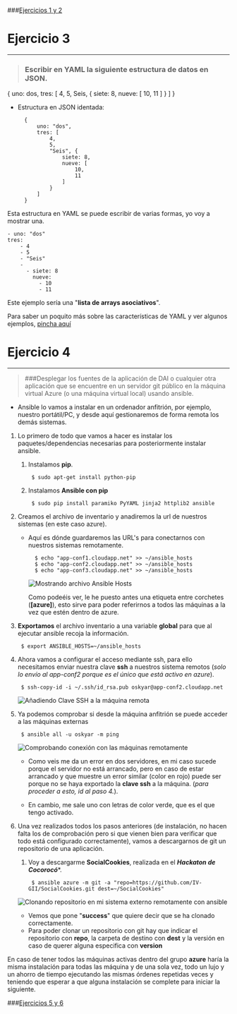 ###[Ejercicios 1 y 2](https://github.com/oskyar/InfraestructuraVirtual/blob/master/Tema6/Ejercicios1y2.md)

# Ejercicio 3
-------------

> ### Escribir en YAML la siguiente estructura de datos en JSON.
{ uno: dos, tres: [ 4, 5, Seis, { siete: 8, nueve: [ 10, 11 ] } ] }

* Estructura en JSON identada:

		{
			uno: "dos",
            tres: [
            	4,
                5,
                "Seis", {
                	siete: 8,
                    nueve: [
                    	10,
                        11
					]
				}
			]
		}

Esta estructura en YAML se puede escribir de varias formas, yo voy a mostrar una.

    - uno: "dos"
    tres:
        - 4
        - 5
        - "Seis"
        -
          - siete: 8
            nueve:
              - 10
              - 11

Este ejemplo sería una "**lista de arrays asociativos**".

Para saber un poquito más sobre las características de YAML  y ver algunos ejemplos, [pincha aquí](http://es.wikipedia.org/wiki/YAML)

# Ejercicio 4

- - -

> ###Desplegar los fuentes de la aplicación de DAI o cualquier otra aplicación que se encuentre en un servidor git público en la máquina virtual Azure (o una máquina virtual local) usando ansible.

* Ansible lo vamos a instalar en un ordenador anfitrión, por ejemplo, nuestro portátil/PC, y desde aquí gestionaremos de forma remota los demás sistemas.
1. Lo primero de todo que vamos a hacer es instalar los paquetes/dependencias necesarias para posteriormente instalar ansible.

	1. Instalamos **pip**.

    		$ sudo apt-get install python-pip

	2. Instalamos **Ansible con pip**

    		$ sudo pip install paramiko PyYAML jinja2 httplib2 ansible

2. Creamos el archivo de inventario y anadiremos la url de nuestros sistemas (en este caso azure). 
    
    * Aquí es dónde guardaremos las URL's para conectarnos con nuestros sistemas remotamente.

    		$ echo "app-conf1.cloudapp.net" >> ~/ansible_hosts
            $ echo "app-conf2.cloudapp.net" >> ~/ansible_hosts
            $ echo "app-conf3.cloudapp.net" >> ~/ansible_hosts

		![Mostrando archivo Ansible Hosts](https://raw.github.com/oskyar/InfraestructuraVirtual/master/Tema6/img/Ej4-0.ArchivoAnsibleHosts.png)
        
        Como podeéis ver, le he puesto antes una etiqueta entre corchetes (**[azure]**), esto sirve para poder referirnos a todos las máquinas a la vez que estén dentro de azure.
        
3. **Exportamos** el archivo inventario a una variable **global** para que al ejecutar ansible recoja la información.

        $ export ANSIBLE_HOSTS=~/ansible_hosts

4. Ahora vamos a configurar el acceso mediante ssh, para ello necesitamos enviar nuestra clave **ssh** a nuestros sistema remotos (*solo lo envío al app-conf2 porque es el único que está activo en azure*).

        $ ssh-copy-id -i ~/.ssh/id_rsa.pub oskyar@app-conf2.cloudapp.net

	![Añadiendo Clave SSH a la máquina remota](https://raw.github.com/oskyar/InfraestructuraVirtual/master/Tema6/img/Ej4-1.AnadiendoClaveSSH.png)

5. Ya podemos comprobar si desde la máquina anfitrión se puede acceder a las máquinas externas

        $ ansible all -u oskyar -m ping
            
    ![Comprobando conexión con las máquinas remotamente](https://raw.github.com/oskyar/InfraestructuraVirtual/master/Tema6/img/Ej4-2.ComprobandoConexionHosts.png)
    
    * Como veis me da un error en dos servidores, en mi caso sucede porque el servidor no está arrancado, pero en caso de estar arrancado y que muestre un error similar (color en rojo) puede ser porque no se haya exportado la **clave ssh** a la máquina. (*para proceder a esto, id al paso 4.*).

   *  En cambio, me sale uno con letras de color verde, que es el que tengo activado.

6. Una vez realizados todos los pasos anteriores (de instalación, no hacen falta los de comprobación pero si que vienen bien para verificar que todo está configurado correctamente), vamos a descargarnos de git un repositorio de una aplicación.

	1. Voy a descargarme **SocialCookies**, realizada en el ***Hackaton de Cocorocó****.

    		$ ansible azure -m git -a "repo=https://github.com/IV-GII/SocialCookies.git dest=~/SocialCookies"

	![Clonando repositorio en mi sistema externo remotamente con ansible]( https://raw.github.com/oskyar/InfraestructuraVirtual/master/Tema6/img/Ej4-4.ClonandoSocialCookies.png)

	* Vemos que pone "**success**" que quiere decir que se ha clonado correctamente.
    * Para poder clonar un repositorio con git hay que indicar el repositorio con **repo**, la carpeta de destino con **dest** y la versión en caso de querer alguna especifica con **version**

En caso de tener todos las máquinas activas dentro del grupo **azure** haría la misma instalación para todas las máquina y de una sola vez, todo un lujo y un ahorro de tiempo ejecutando las mismas órdenes repetidas veces y teniendo que esperar a que alguna instalación se complete para iniciar la siguiente.


###[Ejercicios 5 y 6](https://github.com/oskyar/InfraestructuraVirtual/blob/master/Tema6/Ejercicios5y6.md)